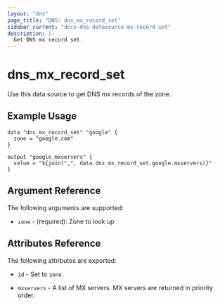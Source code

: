 ```yaml
---
layout: "dns"
page_title: "DNS: dns_mx_record_set"
sidebar_current: "docs-dns-datasource-mx-record-set"
description: |-
  Get DNS mx record set.
---
```


# dns_mx_record_set

Use this data source to get DNS mx records of the zone.

## Example Usage

```hcl
data "dns_mx_record_set" "google" {
  zone = "google.com"
}

output "google_mxservers" {
  value = "${join(",", data.dns_mx_record_set.google.mxservers)}"
}
```

## Argument Reference

The following arguments are supported:

 * `zone` - (required): Zone to look up

## Attributes Reference

The following attributes are exported:

 * `id` - Set to `zone`.

 * `mxservers` - A list of MX servers. MX servers are returned in priority order.
